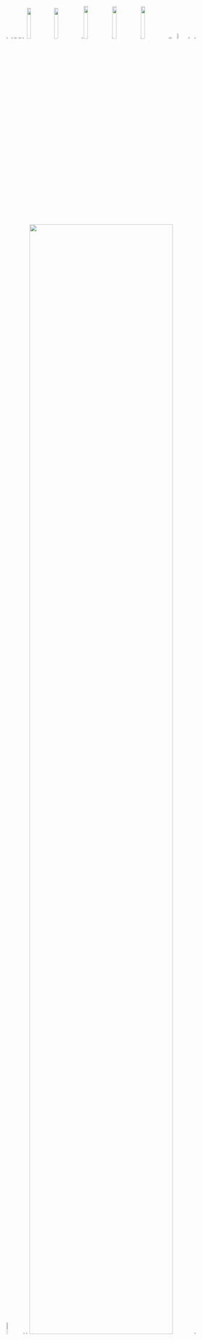 <picture><source media="(prefers-color-scheme: light)" srcset="https://nvminh162.github.io/nvminh162/generator/generated/ca83108f0cdfc99db92dc65f70382665607f9ea970759b6f6eb6663a5a643f99ddaf8e6833839446be3c97e9ac61e8259346d691f4a7ce283a42e79800379bc7.png"><source media="(prefers-color-scheme: dark)" srcset="https://nvminh162.github.io/nvminh162/generator/generated/519bfd1efa9ce711e04be428f0a56102f833ae87845c01111382c2040e8af9aa05ac2616bf2b9e44c9ff6e64033a726b703881e361ac99d106e233d7ec4678c8.png"><img src="https://nvminh162.github.io/nvminh162/generator/generated/ca83108f0cdfc99db92dc65f70382665607f9ea970759b6f6eb6663a5a643f99ddaf8e6833839446be3c97e9ac61e8259346d691f4a7ce283a42e79800379bc7.png" width="2.4822695035460995%" /></picture><a href="https://github.com"><picture><source media="(prefers-color-scheme: light)" srcset="https://nvminh162.github.io/nvminh162/generator/generated/d724966c104fd1ac72111cc12507b6b054764364b6f401cf6f18b768c697d28b43770f32a090baf456ac958fbfbc936aa2d06bba2ba6e2d572ddd56be812c29c.png"><source media="(prefers-color-scheme: dark)" srcset="https://nvminh162.github.io/nvminh162/generator/generated/9dd38cebaad30e70c94d66d4709a27d39fe465f582b4b35c8dfce21fa6b1de9dca8f57fe0668bbda48ffa220b5bcd7e704295b28044c35c8bbb6f104432bf119.png"><img src="https://nvminh162.github.io/nvminh162/generator/generated/d724966c104fd1ac72111cc12507b6b054764364b6f401cf6f18b768c697d28b43770f32a090baf456ac958fbfbc936aa2d06bba2ba6e2d572ddd56be812c29c.png" width="1.4184397163120568%" /></picture></a><picture><source media="(prefers-color-scheme: light)" srcset="https://nvminh162.github.io/nvminh162/generator/generated/f06c8a826be4a8d6296c8291cf585a85006330b1d993715ff7a270a4748c842af732d23e0d870f499150f8f96cb81a5b8158f877582d1162c60adf21c011752e.png"><source media="(prefers-color-scheme: dark)" srcset="https://nvminh162.github.io/nvminh162/generator/generated/25df61d4e48f96d1395e39814955bd99e1854fb898746458b821e13e3fc6b947200714166666d80414a023c75610b3db0994ab7182df26aa12e328911ab50fde.png"><img src="https://nvminh162.github.io/nvminh162/generator/generated/f06c8a826be4a8d6296c8291cf585a85006330b1d993715ff7a270a4748c842af732d23e0d870f499150f8f96cb81a5b8158f877582d1162c60adf21c011752e.png" width="0.9456264775413712%" /></picture><a href="https://github.com/nvminh162/nvminh162"><picture><source media="(prefers-color-scheme: light)" srcset="https://nvminh162.github.io/nvminh162/generator/generated/d1b1ce5b59b199264838783af7f381ea36d6228376d99a4c8c6354caf4df5f7f33f8468ac69c37687eda1147f07572fd54ecfa4f5363448f570c3a1a3e5d682b.png"><source media="(prefers-color-scheme: dark)" srcset="https://nvminh162.github.io/nvminh162/generator/generated/6f8582eb0285e625e9a210d78a956be116b527be8c14c6aa54bfdfe798aa31d2f2940889bfa821aeec44f723f5d5842793cd0b3bd0c2d4f435a15129d10e725f.png"><img src="https://nvminh162.github.io/nvminh162/generator/generated/d1b1ce5b59b199264838783af7f381ea36d6228376d99a4c8c6354caf4df5f7f33f8468ac69c37687eda1147f07572fd54ecfa4f5363448f570c3a1a3e5d682b.png" width="1.4184397163120568%" /></picture></a><picture><source media="(prefers-color-scheme: light)" srcset="https://nvminh162.github.io/nvminh162/generator/generated/f06c8a826be4a8d6296c8291cf585a85006330b1d993715ff7a270a4748c842af732d23e0d870f499150f8f96cb81a5b8158f877582d1162c60adf21c011752e.png"><source media="(prefers-color-scheme: dark)" srcset="https://nvminh162.github.io/nvminh162/generator/generated/25df61d4e48f96d1395e39814955bd99e1854fb898746458b821e13e3fc6b947200714166666d80414a023c75610b3db0994ab7182df26aa12e328911ab50fde.png"><img src="https://nvminh162.github.io/nvminh162/generator/generated/f06c8a826be4a8d6296c8291cf585a85006330b1d993715ff7a270a4748c842af732d23e0d870f499150f8f96cb81a5b8158f877582d1162c60adf21c011752e.png" width="0.9456264775413712%" /></picture><a href="https://github.com/nvminh162"><picture><source media="(prefers-color-scheme: light)" srcset="https://nvminh162.github.io/nvminh162/generator/generated/e088cd72721816e5d25a58a7f225c9951217f7830a3083adb1b35f33de4fe92fa0eb0957dd15946621a181e4d40cd80df4849b19153532f536b0ec396524a570.png"><source media="(prefers-color-scheme: dark)" srcset="https://nvminh162.github.io/nvminh162/generator/generated/87f2b494856008d5c3297156297f9717edc7434ac4184006cb955cd11d66a1bdf4292e38d42ab3923c2624f18258337e3ceee233639ae91abe0cb70306ec3983.png"><img src="https://nvminh162.github.io/nvminh162/generator/generated/e088cd72721816e5d25a58a7f225c9951217f7830a3083adb1b35f33de4fe92fa0eb0957dd15946621a181e4d40cd80df4849b19153532f536b0ec396524a570.png" width="1.4184397163120568%" /></picture></a><picture><source media="(prefers-color-scheme: light)" srcset="https://nvminh162.github.io/nvminh162/generator/generated/03144eec6fb38ea493000b0d7c2f468e537f8d3141b22ab43930ad6df09d33db399a8ec3ac96b980cf5ee419ac8e2aceb9251847f4d125390bc27d3b4a733998.png"><source media="(prefers-color-scheme: dark)" srcset="https://nvminh162.github.io/nvminh162/generator/generated/b95f6a375dd21d080c9891112487a4421d19b8b4398928cd067fbfdc12a18a4aa6f05a21b4d87864d340dc5dd65a84277cae86eccd02be5a308850d9cd9e7de7.png"><img src="https://nvminh162.github.io/nvminh162/generator/generated/03144eec6fb38ea493000b0d7c2f468e537f8d3141b22ab43930ad6df09d33db399a8ec3ac96b980cf5ee419ac8e2aceb9251847f4d125390bc27d3b4a733998.png" width="2.2458628841607564%" /></picture><a href="https://nvminh162.github.io/nvminh162.dev"><picture><source media="(prefers-color-scheme: light)" srcset="https://nvminh162.github.io/nvminh162/generator/generated/4f7201380041f385f00cef962bb05a7f221fbdf66762a94429d1259c74cb512ed459c33838b0cc0b8fcc1b82214e06bfa8a33cbd9aa9bc8edfd8c2d0440b7491.png"><source media="(prefers-color-scheme: dark)" srcset="https://nvminh162.github.io/nvminh162/generator/generated/9bb8238e0dece94ea4c541d4b6945470996cfc839b522b75e4c09270e32e1d7a6324e0e49b951222b02ce6566dcba92eca16a7a7e89749d4d786d333432046f4.png"><img src="https://nvminh162.github.io/nvminh162/generator/generated/4f7201380041f385f00cef962bb05a7f221fbdf66762a94429d1259c74cb512ed459c33838b0cc0b8fcc1b82214e06bfa8a33cbd9aa9bc8edfd8c2d0440b7491.png" width="14.420803782505912%" /></picture></a><a href="https://tiktok.com/@nvminh162"><picture><source media="(prefers-color-scheme: light)" srcset="https://nvminh162.github.io/nvminh162/generator/generated/1a314d45d2945a6bde1eb825f5db089d6bc7d1bbca96f0e9d57e14e40ce5e8091009738f1bf116d350764ef702dd9f47119231ba93c9e150772e2512078a1ede.png"><source media="(prefers-color-scheme: dark)" srcset="https://nvminh162.github.io/nvminh162/generator/generated/12937250082898a9e67fe1a0978e25a3ee2c1dff0fafd5a43152bf74cd546f5bef28ff49fa31f675c5a213d35385a09101663f2ba98844e7b0b1c2aa3c6f89f5.png"><img src="https://nvminh162.github.io/nvminh162/generator/generated/1a314d45d2945a6bde1eb825f5db089d6bc7d1bbca96f0e9d57e14e40ce5e8091009738f1bf116d350764ef702dd9f47119231ba93c9e150772e2512078a1ede.png" width="14.420803782505912%" /></picture></a><picture><source media="(prefers-color-scheme: light)" srcset="https://nvminh162.github.io/nvminh162/generator/generated/597329f9b439fdf32d63ee966ee2a4cb1b557bb21c0c3045f62570a27b26a6d0b47e478315eb6867db31d296e259ccd015d8b1496f3698fb153a36c7ca33cfa8.png"><source media="(prefers-color-scheme: dark)" srcset="https://nvminh162.github.io/nvminh162/generator/generated/30f12dd54e806a36eaffdc151e2304007de0319f17a42ef8c580944181a037231b1cdd50ce2be2231dd32a45e941c0883c750e7d86d75e98bc55fad091824129.png"><img src="https://nvminh162.github.io/nvminh162/generator/generated/597329f9b439fdf32d63ee966ee2a4cb1b557bb21c0c3045f62570a27b26a6d0b47e478315eb6867db31d296e259ccd015d8b1496f3698fb153a36c7ca33cfa8.png" width="1.1820330969267139%" /></picture><a href="https://instagram.com/nvminh162"><picture><source media="(prefers-color-scheme: light)" srcset="https://nvminh162.github.io/nvminh162/generator/generated/4581acb65ae7aed08c14e6370db2d55f3cfed18a77efd91a8f35d5881ab0b7128b7cdd51b52a9b529d6f20932fad509874fa6743604c3a2f3e269e7ef7945477.png"><source media="(prefers-color-scheme: dark)" srcset="https://nvminh162.github.io/nvminh162/generator/generated/76977eccc65c82c78b674e7a8398f69df4d0b5366365ef1250922a7583eabaaffc1726cb33603c05e398dffaea07882b5a91bf1874f5dd538aa35e3fdab530db.png"><img src="https://nvminh162.github.io/nvminh162/generator/generated/4581acb65ae7aed08c14e6370db2d55f3cfed18a77efd91a8f35d5881ab0b7128b7cdd51b52a9b529d6f20932fad509874fa6743604c3a2f3e269e7ef7945477.png" width="14.893617021276595%" /></picture></a><picture><source media="(prefers-color-scheme: light)" srcset="https://nvminh162.github.io/nvminh162/generator/generated/f5f61aab6b31c861483f886f589f46625f2071cb718d4b118fb06763850a18181a2162d8d1899dc3c0368aca8d808ee8fc6ccf47e29e60c6431a5f6c7107bd6f.png"><source media="(prefers-color-scheme: dark)" srcset="https://nvminh162.github.io/nvminh162/generator/generated/4636e8f9d5aae348e3ba7002c3256342eef345ce4adae7b07d752c42b1c9bcaf60bfb38653047aba716dcf67e0c54835881a9c1db219c5918775261597b4bb96.png"><img src="https://nvminh162.github.io/nvminh162/generator/generated/f5f61aab6b31c861483f886f589f46625f2071cb718d4b118fb06763850a18181a2162d8d1899dc3c0368aca8d808ee8fc6ccf47e29e60c6431a5f6c7107bd6f.png" width="0.2364066193853428%" /></picture><a href="https://x.com/nvminh16"><picture><source media="(prefers-color-scheme: light)" srcset="https://nvminh162.github.io/nvminh162/generator/generated/1d81ba50d3ce68e7d6f283e27ab46ce656385e58ce730b85433c3f37e1e22737676ee6fd8bc5d5c0ff2374a5ce471b8e31555eb72a8e18654549616dd0693b70.png"><source media="(prefers-color-scheme: dark)" srcset="https://nvminh162.github.io/nvminh162/generator/generated/a9ca47b6182e2af1344468da54d99b769d77b5d5e04c79f773e360c162290f57f2bb540e2fc956213e07f413d4c747a8ad9aa49c05ac24576e2307937692c3bc.png"><img src="https://nvminh162.github.io/nvminh162/generator/generated/1d81ba50d3ce68e7d6f283e27ab46ce656385e58ce730b85433c3f37e1e22737676ee6fd8bc5d5c0ff2374a5ce471b8e31555eb72a8e18654549616dd0693b70.png" width="14.775413711583923%" /></picture></a><picture><source media="(prefers-color-scheme: light)" srcset="https://nvminh162.github.io/nvminh162/generator/generated/f5f61aab6b31c861483f886f589f46625f2071cb718d4b118fb06763850a18181a2162d8d1899dc3c0368aca8d808ee8fc6ccf47e29e60c6431a5f6c7107bd6f.png"><source media="(prefers-color-scheme: dark)" srcset="https://nvminh162.github.io/nvminh162/generator/generated/4636e8f9d5aae348e3ba7002c3256342eef345ce4adae7b07d752c42b1c9bcaf60bfb38653047aba716dcf67e0c54835881a9c1db219c5918775261597b4bb96.png"><img src="https://nvminh162.github.io/nvminh162/generator/generated/f5f61aab6b31c861483f886f589f46625f2071cb718d4b118fb06763850a18181a2162d8d1899dc3c0368aca8d808ee8fc6ccf47e29e60c6431a5f6c7107bd6f.png" width="0.2364066193853428%" /></picture><a href="https://youtube.com/@nvminh162"><picture><source media="(prefers-color-scheme: light)" srcset="https://nvminh162.github.io/nvminh162/generator/generated/bda44648d75f8102540bd192dbaaefbae40393c2157aacfbfd0d958adc4e0740cfafbcfd086d3019e3187be18e182263d9aeed43a68cf9571d3e4eb6a7ae11de.png"><source media="(prefers-color-scheme: dark)" srcset="https://nvminh162.github.io/nvminh162/generator/generated/cffc509b4c1ea233efba4cff997e6386cc7440b9e651986cce43a1da72316c624226f9d40b380f70fec03bbd89500a24630204b319a2599301e28a5e5555abe2.png"><img src="https://nvminh162.github.io/nvminh162/generator/generated/bda44648d75f8102540bd192dbaaefbae40393c2157aacfbfd0d958adc4e0740cfafbcfd086d3019e3187be18e182263d9aeed43a68cf9571d3e4eb6a7ae11de.png" width="14.775413711583923%" /></picture></a><picture><source media="(prefers-color-scheme: light)" srcset="https://nvminh162.github.io/nvminh162/generator/generated/23f90f56c4d8a91b7a82678b72314cf110f99ce85126ec301086bb24d99034c55924323011970d306e36fc9e31b7fa2af1939d4ee8ea2ed6a95fbd7d98070021.png"><source media="(prefers-color-scheme: dark)" srcset="https://nvminh162.github.io/nvminh162/generator/generated/34b0aee0dca57e795e3ea370dc4fd54a1fee5111943511055c96a3810cf46c04cdcbc8e52ea0484f0d653f66d2067c2210a098fa55e69639ba1edb4022f9888b.png"><img src="https://nvminh162.github.io/nvminh162/generator/generated/23f90f56c4d8a91b7a82678b72314cf110f99ce85126ec301086bb24d99034c55924323011970d306e36fc9e31b7fa2af1939d4ee8ea2ed6a95fbd7d98070021.png" width="0.7092198581560284%" /></picture><a href="https://github.com/nvminh162/nvminh162/issues/new"><picture><source media="(prefers-color-scheme: light)" srcset="https://nvminh162.github.io/nvminh162/generator/generated/54b12684018b3e468b1383c224a414c3be995d5afc08b0bcf752fb5d37588ba987daad1b01febdc50558af6bb7df959e0d6690de70a522f85c61e200b99f1f79.png"><source media="(prefers-color-scheme: dark)" srcset="https://nvminh162.github.io/nvminh162/generator/generated/741a9d5614908f3b84f46fa661819d60169b986420aa37441684332656dfb531b770fb7d13c95ec78a9f7c178888e670739a9f86a848229e0f925bc93dcdb048.png"><img src="https://nvminh162.github.io/nvminh162/generator/generated/54b12684018b3e468b1383c224a414c3be995d5afc08b0bcf752fb5d37588ba987daad1b01febdc50558af6bb7df959e0d6690de70a522f85c61e200b99f1f79.png" width="3.546099290780142%" /></picture></a><picture><source media="(prefers-color-scheme: light)" srcset="https://nvminh162.github.io/nvminh162/generator/generated/bf7c083066cb3422541e8e3cd3ab6be2e501488f0068e0e24f52cd424d7bea90c15f80b4b65deb1953b9e39293550fed36773f5aa3db417b7b7f4a6655560450.png"><source media="(prefers-color-scheme: dark)" srcset="https://nvminh162.github.io/nvminh162/generator/generated/e3294606465429e4fc65849fad0b18ebec51cfef22f1668393610a5823bd494a3ff9a933869d57517f8ef88fa0b12d9f5a9c15d28845c95acf600ed734333cd0.png"><img src="https://nvminh162.github.io/nvminh162/generator/generated/bf7c083066cb3422541e8e3cd3ab6be2e501488f0068e0e24f52cd424d7bea90c15f80b4b65deb1953b9e39293550fed36773f5aa3db417b7b7f4a6655560450.png" width="5.91016548463357%" /></picture><a href="https://github.com/nvminh162"><picture><source media="(prefers-color-scheme: light)" srcset="https://nvminh162.github.io/nvminh162/generator/generated/1ed11a6c427305e1271f13aaea97fe3fd9b4a7e1c1515860649807894787c0d353b173750aac1b5f6060298447ded8a636f9f8f2ab2f84bc5cb382a264aac018.png"><source media="(prefers-color-scheme: dark)" srcset="https://nvminh162.github.io/nvminh162/generator/generated/295e5c80fb8f8aac9945b1e2e72f5b147be4c0d423f5471af45e5957b927fb2bb4d77f48f47def3084f387f37bb641eeaaf075a6f82362964b489619336300f2.png"><img src="https://nvminh162.github.io/nvminh162/generator/generated/1ed11a6c427305e1271f13aaea97fe3fd9b4a7e1c1515860649807894787c0d353b173750aac1b5f6060298447ded8a636f9f8f2ab2f84bc5cb382a264aac018.png" width="3.309692671394799%" /></picture></a><picture><source media="(prefers-color-scheme: light)" srcset="https://nvminh162.github.io/nvminh162/generator/generated/f641045892a68cbd560fbda7a6581fdc8f7ae834e64ff440351f519a9dd88686cc632d89ef92c2119ef71720ce8f43b36b69aca4c902cb55801b70f5b2f64a1a.png"><source media="(prefers-color-scheme: dark)" srcset="https://nvminh162.github.io/nvminh162/generator/generated/c12a1db6b2a8b27a4f786505381a961b39004087e45afaf9505cff500dd5d92eae07fb68c1fddb6af51c1157a3289dd1484d161ebe139e9e5eb5fc6326359621.png"><img src="https://nvminh162.github.io/nvminh162/generator/generated/f641045892a68cbd560fbda7a6581fdc8f7ae834e64ff440351f519a9dd88686cc632d89ef92c2119ef71720ce8f43b36b69aca4c902cb55801b70f5b2f64a1a.png" width="0.7092198581560284%" /></picture><picture><source media="(prefers-color-scheme: light)" srcset="https://nvminh162.github.io/nvminh162/generator/generated/8c597673fa594dc952ddde5af35bf6caaba0fa41560e8bb092189020216963257a55854df7a49d4ae34bb39ebc2beae03db525a4b108c349a355d4e04b2d0770.png"><source media="(prefers-color-scheme: dark)" srcset="https://nvminh162.github.io/nvminh162/generator/generated/fe1cbc426cdde09fd64215f5c2cabfaa09670ec29eb1a019bd2d4cf63a873c00fe470a5dd65b66fbde62ae3bfbf99821c08ad64f4b3efef75b9d405b8fe29742.png"><img src="https://nvminh162.github.io/nvminh162/generator/generated/8c597673fa594dc952ddde5af35bf6caaba0fa41560e8bb092189020216963257a55854df7a49d4ae34bb39ebc2beae03db525a4b108c349a355d4e04b2d0770.png" width="8.865248226950355%" /></picture><a href="https://github.com/nvminh162"><picture><source media="(prefers-color-scheme: light)" srcset="https://nvminh162.github.io/nvminh162/generator/generated/2c93c816c582494ef10e639f216116245e1939910ec6ff10227d77c6c412850d812bc967c5cb23331e9d3e9cfbd362cb795ba658537032599558b2bb6eb33b05.png"><source media="(prefers-color-scheme: dark)" srcset="https://nvminh162.github.io/nvminh162/generator/generated/c89a9a753129b412c183c52457bbb069b54219c2e90ac2be794ea052086acca38a696542359556d62564955c698c1555d2901057515573f83f66cec624152e1d.png"><img src="https://nvminh162.github.io/nvminh162/generator/generated/2c93c816c582494ef10e639f216116245e1939910ec6ff10227d77c6c412850d812bc967c5cb23331e9d3e9cfbd362cb795ba658537032599558b2bb6eb33b05.png" width="1.5366430260047281%" /></picture></a><picture><source media="(prefers-color-scheme: light)" srcset="https://nvminh162.github.io/nvminh162/generator/generated/b85fb7049a6821fc8915369385a39e8a426a6c17ec6eaac2ce098d829d0ae97ac0e5744b5cc678a3d2dfe65107c88d02863fccfbe3500afd771ecc6e9c200bf8.png"><source media="(prefers-color-scheme: dark)" srcset="https://nvminh162.github.io/nvminh162/generator/generated/65ed923b5e17022ebdb72fb00f4e556424c84f3ede501d8b8006dbc34ac6253bded2c152c9e547faf36f4ec6d514a925598b7345c4e773bf85b29d451a0e6342.png"><img src="https://nvminh162.github.io/nvminh162/generator/generated/b85fb7049a6821fc8915369385a39e8a426a6c17ec6eaac2ce098d829d0ae97ac0e5744b5cc678a3d2dfe65107c88d02863fccfbe3500afd771ecc6e9c200bf8.png" width="1.8912529550827424%" /></picture><a href="https://nvminh162.github.io/nvminh162.dev"><picture><source media="(prefers-color-scheme: light)" srcset="https://nvminh162.github.io/nvminh162/generator/generated/f104317f8d591077a822e9bc45ef1e5a574c0d049c43cc069599b834897c2d78fa73aa33a19857cb9a453ebdaa48cc9a56b1679558c11c3237abea4e736fb920.png"><source media="(prefers-color-scheme: dark)" srcset="https://nvminh162.github.io/nvminh162/generator/generated/718b6f31db5564705b8094266a4b7036b299470b6176f8e2c45f8057ade97afcefcadef88c005e3c73e5b26e7c72c729d2718236dfff781e2fe2efd9756784ca.png"><img src="https://nvminh162.github.io/nvminh162/generator/generated/f104317f8d591077a822e9bc45ef1e5a574c0d049c43cc069599b834897c2d78fa73aa33a19857cb9a453ebdaa48cc9a56b1679558c11c3237abea4e736fb920.png" width="86.99763593380615%" /></picture></a><picture><source media="(prefers-color-scheme: light)" srcset="https://nvminh162.github.io/nvminh162/generator/generated/40204f0bb3f056cd387712574833e372ec284b4c37e97caec0d813d9aa4d1beeb34b21da98920c2c9569423e31f5f24c89c17cacf2cec5b7f36961bb069e1c96.png"><source media="(prefers-color-scheme: dark)" srcset="https://nvminh162.github.io/nvminh162/generator/generated/7744272c840db90c80e96a1bb14f5b23240d3301315b7f62ff32acda74c1793a5224f78ff716294cd5407fc152bc4b98b7365f3166f55a0523005eedaed0cb74.png"><img src="https://nvminh162.github.io/nvminh162/generator/generated/40204f0bb3f056cd387712574833e372ec284b4c37e97caec0d813d9aa4d1beeb34b21da98920c2c9569423e31f5f24c89c17cacf2cec5b7f36961bb069e1c96.png" width="0.7092198581560284%" /></picture><picture><source media="(prefers-color-scheme: light)" srcset="https://nvminh162.github.io/nvminh162/generator/generated/ef79bdfc309beb2e656f1e992d12c8868d6c2a6793092113136fc543e1d3eaffc47c340d8308a60bf468d17733f97553c12c0c39fcdfa1e91ab4e9fce294eaea.png"><source media="(prefers-color-scheme: dark)" srcset="https://nvminh162.github.io/nvminh162/generator/generated/de4932794a12a8353a3c947fc02f1d8e08f6c30b9dc9cae4338c8b1f1a540e726095f9c0e7cbab94e5f9587746aefd4918b4f46df986c955ec0f266063ee4311.png"><img src="https://nvminh162.github.io/nvminh162/generator/generated/ef79bdfc309beb2e656f1e992d12c8868d6c2a6793092113136fc543e1d3eaffc47c340d8308a60bf468d17733f97553c12c0c39fcdfa1e91ab4e9fce294eaea.png" width="100%" /></picture><picture><source media="(prefers-color-scheme: light)" srcset="https://nvminh162.github.io/nvminh162/generator/generated/351903b727a772b56f04b8da981a323bd1d5147219c9be8582fc99b1a319ffce02c2699e63ccb1713e56312a369775cedef245571b185142cabd23c5009e56ae.png"><source media="(prefers-color-scheme: dark)" srcset="https://nvminh162.github.io/nvminh162/generator/generated/aece4e23e3e2d06c5b409c7f98572d9d6260907f03ef78f7a6573eacfb7c1171f37a684895b0927723f3b1cbf1a2e0695802c0c58af7d376b96b2f64905b4063.png"><img src="https://nvminh162.github.io/nvminh162/generator/generated/351903b727a772b56f04b8da981a323bd1d5147219c9be8582fc99b1a319ffce02c2699e63ccb1713e56312a369775cedef245571b185142cabd23c5009e56ae.png" width="20.44917257683215%" /></picture><a href="#"><picture><source media="(prefers-color-scheme: light)" srcset="https://nvminh162.github.io/nvminh162/generator/generated/f26f83c94de856fb5146590b0ebcdf3dbccc82b6b95f44fbbe4325145dd97090e1500893d2b365b86e7972ec855c488d64f27aad9ae4f4df860f85b33f6c9b92.png"><source media="(prefers-color-scheme: dark)" srcset="https://nvminh162.github.io/nvminh162/generator/generated/3e86ab8d324ae6a4a4bea42a26505cec0cc6929bfe242df3fb8d5e8d951727ca23b7be7218b011929685b3e0d39d5714efc40fde6d37c60b472130d6106d60d6.png"><img src="https://nvminh162.github.io/nvminh162/generator/generated/f26f83c94de856fb5146590b0ebcdf3dbccc82b6b95f44fbbe4325145dd97090e1500893d2b365b86e7972ec855c488d64f27aad9ae4f4df860f85b33f6c9b92.png" width="15.839243498817968%" /></picture></a><picture><source media="(prefers-color-scheme: light)" srcset="https://nvminh162.github.io/nvminh162/generator/generated/08a4377e312b23ab1d02992ebc4bacec5072b173f2e00bddd7301607aa7c5e55e003077efa8dbb2b9473216bd690fe6adf7e1c1cc98d1e2aa56f3eb17a0239d0.png"><source media="(prefers-color-scheme: dark)" srcset="https://nvminh162.github.io/nvminh162/generator/generated/c17698351d354494435fa3728d59cb27fd25177afde94edc70a6b5ffe9bc284178e6b9da29325757f27adac5b58daea1299be6ccc96d77b45c1bf3cf106e7cca.png"><img src="https://nvminh162.github.io/nvminh162/generator/generated/08a4377e312b23ab1d02992ebc4bacec5072b173f2e00bddd7301607aa7c5e55e003077efa8dbb2b9473216bd690fe6adf7e1c1cc98d1e2aa56f3eb17a0239d0.png" width="6.8557919621749415%" /></picture><a href="#"><picture><source media="(prefers-color-scheme: light)" srcset="https://nvminh162.github.io/nvminh162/generator/generated/6701063014655ec3ee3c48ce35b28371cc614639f08ebb1876d1716c4b17b990a0b077cc6f093069632e216438f804807b9b476bc3688f8680e470e90a9cb45b.png"><source media="(prefers-color-scheme: dark)" srcset="https://nvminh162.github.io/nvminh162/generator/generated/5852efa0edb3b5b2f32585272b0ef582a9288565e70d4cdfdbe7120381f31a0a3fb345109a2d77eecb5c80d60a84bce1b00d667cc920b17c8f039bff4848e03e.png"><img src="https://nvminh162.github.io/nvminh162/generator/generated/6701063014655ec3ee3c48ce35b28371cc614639f08ebb1876d1716c4b17b990a0b077cc6f093069632e216438f804807b9b476bc3688f8680e470e90a9cb45b.png" width="13.59338061465721%" /></picture></a><picture><source media="(prefers-color-scheme: light)" srcset="https://nvminh162.github.io/nvminh162/generator/generated/3a40ac5cc534f146a0fff87e50797e0708fec2a771729bd9905b6a870de7322fc4fea5c79a58921615df31442febfae81357ac4967783c1b8960d73136a96a35.png"><source media="(prefers-color-scheme: dark)" srcset="https://nvminh162.github.io/nvminh162/generator/generated/7e40b95906e9f1a29e3301b4b1853969d8101792eac963b65c77c97ada1d7976337e4d10ddcc056fb5758f8fb2f8b37180086039dcddcb584bb37f0e441bebb9.png"><img src="https://nvminh162.github.io/nvminh162/generator/generated/3a40ac5cc534f146a0fff87e50797e0708fec2a771729bd9905b6a870de7322fc4fea5c79a58921615df31442febfae81357ac4967783c1b8960d73136a96a35.png" width="6.8557919621749415%" /></picture><a href="#"><picture><source media="(prefers-color-scheme: light)" srcset="https://nvminh162.github.io/nvminh162/generator/generated/046c4e6f6ae80e1e2ff16a9a41ca372b4dee234573551d134df1c279afb5c2e18e07597846fb8b9c9b58d590987284639ad662f092dd899abec8d071ec83da34.png"><source media="(prefers-color-scheme: dark)" srcset="https://nvminh162.github.io/nvminh162/generator/generated/697abbdcc832085cc43b5b50aa3a78a84c0d190d09b5b203927c3c486e5d6f564abfd7f78c00760b789b680ff1dd2b536ffbdc1c6b28362d2b24b5af6bc69afe.png"><img src="https://nvminh162.github.io/nvminh162/generator/generated/046c4e6f6ae80e1e2ff16a9a41ca372b4dee234573551d134df1c279afb5c2e18e07597846fb8b9c9b58d590987284639ad662f092dd899abec8d071ec83da34.png" width="15.839243498817968%" /></picture></a><picture><source media="(prefers-color-scheme: light)" srcset="https://nvminh162.github.io/nvminh162/generator/generated/cc4e3b61cf2aeb0cd17d1eb34566b6d9370f784711166bce27982007566e8391375319b7689b7de947c98c8c46419ef75fa881bddc073f5fab5662c4b934931a.png"><source media="(prefers-color-scheme: dark)" srcset="https://nvminh162.github.io/nvminh162/generator/generated/e3e6eca3aef1661f7ed2a6bc7dd413ce18b461e03c27590b8494d6b45c73eaff51168145f51c6cb8cb9356e1d117046ce5fa3e9afa0cee6ab266872cb92926ab.png"><img src="https://nvminh162.github.io/nvminh162/generator/generated/cc4e3b61cf2aeb0cd17d1eb34566b6d9370f784711166bce27982007566e8391375319b7689b7de947c98c8c46419ef75fa881bddc073f5fab5662c4b934931a.png" width="20.56737588652482%" /></picture><picture><source media="(prefers-color-scheme: light)" srcset="https://nvminh162.github.io/nvminh162/generator/generated/1ef88b49bc5350269511e5826ba5120718f82762ca053ad4bd3382adc01a4dfe4f3dc93b1b18a7986fa3504c0d12610574aff330af1d45b8da202324a63e15df.png"><source media="(prefers-color-scheme: dark)" srcset="https://nvminh162.github.io/nvminh162/generator/generated/cd165813266c21326b5c02f4607a75f526737d5ff37b595dfe4e43e76cc00e33f07ef1da6bd8956d374405fd8b2511bada454a3639360409c69f65feb4a7b106.png"><img src="https://nvminh162.github.io/nvminh162/generator/generated/1ef88b49bc5350269511e5826ba5120718f82762ca053ad4bd3382adc01a4dfe4f3dc93b1b18a7986fa3504c0d12610574aff330af1d45b8da202324a63e15df.png" width="16.78486997635934%" /></picture><a href="https://github.com/nvminh162/nvminh162/blob/main/README.md"><picture><source media="(prefers-color-scheme: light)" srcset="https://nvminh162.github.io/nvminh162/generator/generated/6c49449e826c69b6481b5175ae5279f2b18aea2a67b484d60d5a78e01faa100be1d63d507cf16f23605c30418d62369cb2993d6d61e873a576440e8eff148f61.png"><source media="(prefers-color-scheme: dark)" srcset="https://nvminh162.github.io/nvminh162/generator/generated/4888ac413d13c6d5fe01adc885e578bc9a24c3022e803dc5cec35824173bf4321d8e2fae46aedfd1e4ea3d6db0e22cd08160a3a5ffc6ca2b32ffae8de6305e54.png"><img src="https://nvminh162.github.io/nvminh162/generator/generated/6c49449e826c69b6481b5175ae5279f2b18aea2a67b484d60d5a78e01faa100be1d63d507cf16f23605c30418d62369cb2993d6d61e873a576440e8eff148f61.png" width="43.61702127659575%" /></picture></a><picture><source media="(prefers-color-scheme: light)" srcset="https://nvminh162.github.io/nvminh162/generator/generated/a9d1ca2e37092ac39b502f5b510df531c3542c2026d7d8da5672bb6b7e27714d8e8fe9f1e2c2e43e8910ba4322645614a4b11a1b330a628ddce6f8dc73e0d838.png"><source media="(prefers-color-scheme: dark)" srcset="https://nvminh162.github.io/nvminh162/generator/generated/1a41c4ad94136f83938bf5411071bb3a7d440e1f057d067f2d8091400d4e42c14f93d0e4ecfc1e7f2414130801d785c957abebb6e7b2e23272bc0f5c97c2f30d.png"><img src="https://nvminh162.github.io/nvminh162/generator/generated/a9d1ca2e37092ac39b502f5b510df531c3542c2026d7d8da5672bb6b7e27714d8e8fe9f1e2c2e43e8910ba4322645614a4b11a1b330a628ddce6f8dc73e0d838.png" width="3.4278959810874707%" /></picture><a href="https://github.com/nvminh162/nvminh162/blob/main/generator/data/figma-exports/nvminh162-dark.png"><picture><source media="(prefers-color-scheme: light)" srcset="https://nvminh162.github.io/nvminh162/generator/generated/d99c816cd83e9b484eaef1406f5b3428c5db29ccbca62201d866f8ac10b573ca6edf5f30be4012c00f6c976368fe92aaf45320c395a4dc4a31b9ef84a488d352.png"><source media="(prefers-color-scheme: dark)" srcset="https://nvminh162.github.io/nvminh162/generator/generated/631dd9b20e9184d679776c47bcf0def3b59c8e98c6e1ba62ba744bfc1c66ff8b8ae9fa25e1cc4fff780af122d45d9a0e60ba7f3aaeca77b30200e7288e2920a4.png"><img src="https://nvminh162.github.io/nvminh162/generator/generated/d99c816cd83e9b484eaef1406f5b3428c5db29ccbca62201d866f8ac10b573ca6edf5f30be4012c00f6c976368fe92aaf45320c395a4dc4a31b9ef84a488d352.png" width="19.38534278959811%" /></picture></a><picture><source media="(prefers-color-scheme: light)" srcset="https://nvminh162.github.io/nvminh162/generator/generated/1ef88b49bc5350269511e5826ba5120718f82762ca053ad4bd3382adc01a4dfe4f3dc93b1b18a7986fa3504c0d12610574aff330af1d45b8da202324a63e15df.png"><source media="(prefers-color-scheme: dark)" srcset="https://nvminh162.github.io/nvminh162/generator/generated/cd165813266c21326b5c02f4607a75f526737d5ff37b595dfe4e43e76cc00e33f07ef1da6bd8956d374405fd8b2511bada454a3639360409c69f65feb4a7b106.png"><img src="https://nvminh162.github.io/nvminh162/generator/generated/1ef88b49bc5350269511e5826ba5120718f82762ca053ad4bd3382adc01a4dfe4f3dc93b1b18a7986fa3504c0d12610574aff330af1d45b8da202324a63e15df.png" width="16.78486997635934%" /></picture><picture><source media="(prefers-color-scheme: light)" srcset="https://nvminh162.github.io/nvminh162/generator/generated/b3b42481b1b860d92094aca2908afb03bac6e04d88d08e8b4475f49cec9db7d67ea9a6c3f54ae4b6fb0923cac9016bfedd77d1c19281735da81e5fed8a36d302.png"><source media="(prefers-color-scheme: dark)" srcset="https://nvminh162.github.io/nvminh162/generator/generated/6ec326d9c818a35611dedb957cab262d5b292ba94811aa1d20b869f2510ad0f6a998fc6ab3a7c0d21821dc0dfb2515ae415ba96efc31a51896468a4d37d9f0fb.png"><img src="https://nvminh162.github.io/nvminh162/generator/generated/b3b42481b1b860d92094aca2908afb03bac6e04d88d08e8b4475f49cec9db7d67ea9a6c3f54ae4b6fb0923cac9016bfedd77d1c19281735da81e5fed8a36d302.png" width="16.78486997635934%" /></picture><a href="https://github.com/nvminh162/nvminh162/blob/main/README.md"><picture><source media="(prefers-color-scheme: light)" srcset="https://nvminh162.github.io/nvminh162/generator/generated/readme-light.00a034ec6264ae1a4a195d7644f968174e4e781fb6de27dc6e753927cd7f8c3361442573bc02838ac238ae34b0808c05ba8a65e5afad12cf2bd809f541450c6d.png"><source media="(prefers-color-scheme: dark)" srcset="https://nvminh162.github.io/nvminh162/generator/generated/readme-dark.7d526fe64a7d4a7e4e415632ae72340b2bf55a999c63bd1f00aa9cc13106e8ec7b802f126eb12187a4863541160aa54b5cd5abc79df06a080e700e23b4ca8014.png"><img src="https://nvminh162.github.io/nvminh162/generator/generated/readme-light.00a034ec6264ae1a4a195d7644f968174e4e781fb6de27dc6e753927cd7f8c3361442573bc02838ac238ae34b0808c05ba8a65e5afad12cf2bd809f541450c6d.png" width="43.61702127659575%" /></picture></a><picture><source media="(prefers-color-scheme: light)" srcset="https://nvminh162.github.io/nvminh162/generator/generated/9e9ba37072ca21630e337f7399d557a1402540c540905b93b405735777af4e13f95ea7cbf151ef0a38fe150d6f469d3de11917b6cf72b795d257c5e6f22e1ea4.png"><source media="(prefers-color-scheme: dark)" srcset="https://nvminh162.github.io/nvminh162/generator/generated/39822fde2b2347e7db7affdaa9c059284581bc6eee1fbae669659ac91fe92b15774382b295bf0819664c4ce783372e083f0bb85b254f619021b24af35140db4d.png"><img src="https://nvminh162.github.io/nvminh162/generator/generated/9e9ba37072ca21630e337f7399d557a1402540c540905b93b405735777af4e13f95ea7cbf151ef0a38fe150d6f469d3de11917b6cf72b795d257c5e6f22e1ea4.png" width="3.4278959810874707%" /></picture><a href="https://github.com/nvminh162/nvminh162/blob/main/generator/data/figma-exports/nvminh162-dark.png"><picture><source media="(prefers-color-scheme: light)" srcset="https://nvminh162.github.io/nvminh162/generator/generated/4fb886eecaa0bc572a0eb12818c5a702d3853684d995cf47433b086b15ab60d79c83b85a268e1b69d37156496c3a77d23f83e9f0d7ae54987ae540005401c98d.png"><source media="(prefers-color-scheme: dark)" srcset="https://nvminh162.github.io/nvminh162/generator/generated/72591ec0d75674606c4c72d943a82ad0b7785aa4604ce4cf394abe7a46be5f286f618c4a962ba8613de31ad3a15464ce875f3df1472685bae6eeefc2270bd497.png"><img src="https://nvminh162.github.io/nvminh162/generator/generated/4fb886eecaa0bc572a0eb12818c5a702d3853684d995cf47433b086b15ab60d79c83b85a268e1b69d37156496c3a77d23f83e9f0d7ae54987ae540005401c98d.png" width="19.38534278959811%" /></picture></a><picture><source media="(prefers-color-scheme: light)" srcset="https://nvminh162.github.io/nvminh162/generator/generated/b3b42481b1b860d92094aca2908afb03bac6e04d88d08e8b4475f49cec9db7d67ea9a6c3f54ae4b6fb0923cac9016bfedd77d1c19281735da81e5fed8a36d302.png"><source media="(prefers-color-scheme: dark)" srcset="https://nvminh162.github.io/nvminh162/generator/generated/6ec326d9c818a35611dedb957cab262d5b292ba94811aa1d20b869f2510ad0f6a998fc6ab3a7c0d21821dc0dfb2515ae415ba96efc31a51896468a4d37d9f0fb.png"><img src="https://nvminh162.github.io/nvminh162/generator/generated/b3b42481b1b860d92094aca2908afb03bac6e04d88d08e8b4475f49cec9db7d67ea9a6c3f54ae4b6fb0923cac9016bfedd77d1c19281735da81e5fed8a36d302.png" width="16.78486997635934%" /></picture><picture><source media="(prefers-color-scheme: light)" srcset="https://nvminh162.github.io/nvminh162/generator/generated/78d10e9d4730eb0f98d542287969b652c62ccb82c8f8a77657cb63e9679940317d7dc8c7fd5f055a38e341e7cd29ab36e73ef5110ca43228781058a16571c15d.png"><source media="(prefers-color-scheme: dark)" srcset="https://nvminh162.github.io/nvminh162/generator/generated/c23be76c6a1fab0d4803719da9042ba3ecbbbd3ad77a7fa1b5e509fba51c93faf1a7cc62ade1f59af6962d512f7f9559b38af4bbaa9ad560c41e67bacf28f570.png"><img src="https://nvminh162.github.io/nvminh162/generator/generated/78d10e9d4730eb0f98d542287969b652c62ccb82c8f8a77657cb63e9679940317d7dc8c7fd5f055a38e341e7cd29ab36e73ef5110ca43228781058a16571c15d.png" width="35.1063829787234%" /></picture><a href="#"><picture><source media="(prefers-color-scheme: light)" srcset="https://nvminh162.github.io/nvminh162/generator/generated/f04c49e2b27ab7b5a15114ca35f9637830208d36a0b502549d8967170722aca0a6f4cc92db1582a8964d67b613757d77dd1e2d90ce25f379e29bc8499a334cbc.png"><source media="(prefers-color-scheme: dark)" srcset="https://nvminh162.github.io/nvminh162/generator/generated/724ea1ea81548b54950872d5fd92db22fc1787821f68867744685fd99b8bf27addbf394904fdf14323654acda5866be72cd7093a27302d3f41e1d541a60c0886.png"><img src="https://nvminh162.github.io/nvminh162/generator/generated/f04c49e2b27ab7b5a15114ca35f9637830208d36a0b502549d8967170722aca0a6f4cc92db1582a8964d67b613757d77dd1e2d90ce25f379e29bc8499a334cbc.png" width="4.846335697399527%" /></picture></a><a href="https://github.com/nvminh162/nvminh162/issues/new"><picture><source media="(prefers-color-scheme: light)" srcset="https://nvminh162.github.io/nvminh162/generator/generated/ec622ee81740a241b690ff00ab589a6e4dcf3b17fb256115466b8d42109d37549081978d6ccd89a759632ef1929a4f2569dbbe61fb0a25d9987c52f365ec1382.png"><source media="(prefers-color-scheme: dark)" srcset="https://nvminh162.github.io/nvminh162/generator/generated/4969ea3f9d5dcf7f7e82d8661c41d59386a78109ffd0c5d28492409f2161557826dd2e2f13ede24dde80a2551b01c4d7273a7fe3caa6221b62b4ad15658332cd.png"><img src="https://nvminh162.github.io/nvminh162/generator/generated/ec622ee81740a241b690ff00ab589a6e4dcf3b17fb256115466b8d42109d37549081978d6ccd89a759632ef1929a4f2569dbbe61fb0a25d9987c52f365ec1382.png" width="5.08274231678487%" /></picture></a><a href="https://www.linkedin.com"><picture><source media="(prefers-color-scheme: light)" srcset="https://nvminh162.github.io/nvminh162/generator/generated/9ecf9a0338dfca9c26896d4ca276e7c08b427e9bd55b78d555b4e8cb4fa21b38c46c1a4e5416625faf6f327af12f2f68b690d3f3dd5f6dccefce76d2b9ea5025.png"><source media="(prefers-color-scheme: dark)" srcset="https://nvminh162.github.io/nvminh162/generator/generated/647cc1895460be1f72f52e0433edc46cca6abf56b3b005bea00f788cb795a8fd782fdd12ae76fefcf401280253ba2929d9c6543864ff5c356cef0cbd7396974f.png"><img src="https://nvminh162.github.io/nvminh162/generator/generated/9ecf9a0338dfca9c26896d4ca276e7c08b427e9bd55b78d555b4e8cb4fa21b38c46c1a4e5416625faf6f327af12f2f68b690d3f3dd5f6dccefce76d2b9ea5025.png" width="4.609929078014184%" /></picture></a><picture><source media="(prefers-color-scheme: light)" srcset="https://nvminh162.github.io/nvminh162/generator/generated/06bc9541679fe1587dc3210adb56b5a202bb4c4fed047de2973b40813e610101f77e32c7155c706a459039685ba594a6912367ee249ced4f15d3e7016d9784a2.png"><source media="(prefers-color-scheme: dark)" srcset="https://nvminh162.github.io/nvminh162/generator/generated/37cd1433044a3b1fcf01ec64ca49e3de50bc3ecc2445a3b03478441a7eda867716a614650538fd0a5094785bb6ce12e551a6ec84c71cc98aab88cfc2678110df.png"><img src="https://nvminh162.github.io/nvminh162/generator/generated/06bc9541679fe1587dc3210adb56b5a202bb4c4fed047de2973b40813e610101f77e32c7155c706a459039685ba594a6912367ee249ced4f15d3e7016d9784a2.png" width="0.7092198581560284%" /></picture><a href="https://t.me/nvminh162"><picture><source media="(prefers-color-scheme: light)" srcset="https://nvminh162.github.io/nvminh162/generator/generated/3fcff25552a9d4bce5d0c6d51b802b4325b2c1165a6525cb6d1f8d25d84b10fe0a91fdd980266b5822a5b528b5dbfdfc985e7dc14dae64c3ddd798db3c4a8e58.png"><source media="(prefers-color-scheme: dark)" srcset="https://nvminh162.github.io/nvminh162/generator/generated/bdda9e07f0bd748a9ebfbaf53a90a1be09cbc5493a809e0797bdf48956851fefb5314d92e8f2528f007240695bbd313c5958b497dfc17c536b1140dab504304f.png"><img src="https://nvminh162.github.io/nvminh162/generator/generated/3fcff25552a9d4bce5d0c6d51b802b4325b2c1165a6525cb6d1f8d25d84b10fe0a91fdd980266b5822a5b528b5dbfdfc985e7dc14dae64c3ddd798db3c4a8e58.png" width="4.609929078014184%" /></picture></a><a href="https://discord.gg"><picture><source media="(prefers-color-scheme: light)" srcset="https://nvminh162.github.io/nvminh162/generator/generated/2e5978afe056a56a9036bc862b54d1c7376955d4d71ef6bdcc6eef2cd7954b1b64fd17c999b68c5a22349013e5de3ba54b8a1d59f11cb387a68102de771acea5.png"><source media="(prefers-color-scheme: dark)" srcset="https://nvminh162.github.io/nvminh162/generator/generated/86292d941ca520ed645ba747259e0b4797091e4aac1a8c3a9eec33ba4094f272bd860e366c66c840d3dba787aea8f34ea230fef91b0e0edbf5bc9d8eaded7964.png"><img src="https://nvminh162.github.io/nvminh162/generator/generated/2e5978afe056a56a9036bc862b54d1c7376955d4d71ef6bdcc6eef2cd7954b1b64fd17c999b68c5a22349013e5de3ba54b8a1d59f11cb387a68102de771acea5.png" width="4.964539007092199%" /></picture></a><a href="https://github.com/nvminh162?tab=repositories"><picture><source media="(prefers-color-scheme: light)" srcset="https://nvminh162.github.io/nvminh162/generator/generated/ff6d076228e04463cbfdc931e747628935a8ba57b0ccf6531bfbe9c38bc6ff4c1a5d69ac46f94895854d0a90cdab35187a491a14a406afe9240c587a238bb0cf.png"><source media="(prefers-color-scheme: dark)" srcset="https://nvminh162.github.io/nvminh162/generator/generated/eb2bfdf6dc5753bfc6daf612603f37356fc9f310f19828708a432313a02d10e736874874a906b288584998a8df6114722b03742813f4f71c938fd78b4ab0b3ce.png"><img src="https://nvminh162.github.io/nvminh162/generator/generated/ff6d076228e04463cbfdc931e747628935a8ba57b0ccf6531bfbe9c38bc6ff4c1a5d69ac46f94895854d0a90cdab35187a491a14a406afe9240c587a238bb0cf.png" width="4.964539007092199%" /></picture></a><a href="https://github.com/nvminh162/nvminh162/blob/main/generator/data/figma-exports/nvminh162-dark.png"><picture><source media="(prefers-color-scheme: light)" srcset="https://nvminh162.github.io/nvminh162/generator/generated/5fcfebdbf161107b4c7db8641e040a77f10ca3f1afbb55cb693f6262ada56fc76fb98aa3d376b94602354a48cf981d477a0588117c2fc406a472ecef28b9163d.png"><source media="(prefers-color-scheme: dark)" srcset="https://nvminh162.github.io/nvminh162/generator/generated/672e1b745897ec137d545b8e457ebf964296624fbffdca26ba8089557d149b79a0c34bbdb45c9ff2cd5e8d0ec54ff453d23dd0ddfc4809c67348fedd3cc48679.png"><img src="https://nvminh162.github.io/nvminh162/generator/generated/5fcfebdbf161107b4c7db8641e040a77f10ca3f1afbb55cb693f6262ada56fc76fb98aa3d376b94602354a48cf981d477a0588117c2fc406a472ecef28b9163d.png" width="18.321513002364064%" /></picture></a><picture><source media="(prefers-color-scheme: light)" srcset="https://nvminh162.github.io/nvminh162/generator/generated/d90cc104f71a5efb51bc70306b67a6416f35e7f40f0feadf216b54b903439879b5ec586c1e4d83a0b7582faceaf4b0c8adb7ab171479cab3cf81a88bd95cbaf9.png"><source media="(prefers-color-scheme: dark)" srcset="https://nvminh162.github.io/nvminh162/generator/generated/1f6c8a826ee56601dbfd3d2a5bc7d16b692b43004fdb5becd5923832c74228c2cccbe8167ae83f77b2137293857872253d12d6f7ce8daac014fbf4190f788e54.png"><img src="https://nvminh162.github.io/nvminh162/generator/generated/d90cc104f71a5efb51bc70306b67a6416f35e7f40f0feadf216b54b903439879b5ec586c1e4d83a0b7582faceaf4b0c8adb7ab171479cab3cf81a88bd95cbaf9.png" width="16.78486997635934%" /></picture>
###
![](https://komarev.com/ghpvc/?username=nvminh162&color=ff69b4) 
![](https://custom-icon-badges.demolab.com/github/followers/nvminh162?logo=person-add&style=social&logoColor=black) 
![](https://custom-icon-badges.demolab.com/github/stars/nvminh162?logo=star&style=social&logoColor=black)
<!-- /antonkomarev/github-profile-views-counter --> 
<!-- buff -> &base=1000 -->

<details>
<summary><h2>My Skill</h2></summary> 
<div align="center">
	Updating ...
</div>
</details>

<details>
<summary><h2>My stats</h2></summary> 
<div align="center">
	<img src="https://github-readme-stats.vercel.app/api?username=nvminh162&show_icons=true&theme=dracula" alt="Githubstat" title="GithubStat" height="192px"/>
	<img src="https://github-readme-stats.vercel.app/api/top-langs/?username=nvminh162&layout=compact&theme=dracula" alt="TopLanguages" title="TopLanguages" height="192px"/>
	<img src="https://github-readme-activity-graph.vercel.app/graph?username=nvminh162&theme=dracula" alt="activityContribution" title="activityContribution"/>
	<img src="https://github-profile-trophy.vercel.app/?username=nvminh162&theme=dracula" alt="trophyProfileGithub" title="trophyProfileGithub"/>
</div>
</details>

<div align="center">

![](https://quotes-github-readme.vercel.app/api?type=horizontal&theme=radical)

</div>

<div align="center">
	<img src="https://github.com/thanhtin4401/thanhtin4401/assets/85281544/a65ececb-7042-4a69-b9a6-71381c48b003" alt="giphy" />
</div>

<h3 align="center">
	<img src="https://readme-typing-svg.herokuapp.com/?font=Righteous&size=25&center=true&vCenter=true&width=500&height=70&duration=4000&lines=Thanks+for+visiting!+✌️;+Sho+me+a+message+on+Linkedin!;I'm+always+down+to+collab+:)">
</h3>

<!-- written by @nvminh162 -->